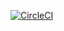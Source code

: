 [![CircleCI](https://circleci.com/gh/Rajsrdjnaik/MovieApp.svg?style=svg)](https://circleci.com/gh/Rajsrdjnaik/MovieApp)
